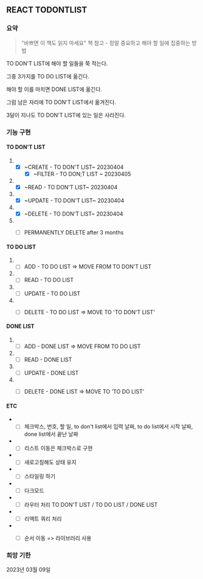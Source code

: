 ## REACT TODONTLIST

### 요약

> "바쁘면 이 책도 읽지 마세요" 책 참고 - 정말 중요하고 해야 할 일에 집중하는 방법


TO DON'T LIST에 해야 할 일들을 쭉 적는다. 

그중 3가지를 TO DO LIST에 옮긴다. 

해야 할 이를 마치면 DONE LIST에 옮긴다. 

그럼 남은 자리에 TO DON'T LIST에서 옮겨진다. 

3달이 지나도 TO DON'T LIST에 있는 일은 사라진다. 


### 기능 구현


#### TO DON'T LIST

  1. - [X] ~CREATE - TO DON'T LIST~ 20230404
       - [X] ~FILTER - TO DON;T LIST ~ 20230405
  2. - [X] ~READ - TO DON'T LIST~ 20230404
  3. - [X] ~UPDATE - TO DON'T LIST~ 20230404
  4. - [X] ~DELETE - TO DON'T LIST~ 20230404
  5. - [ ] PERMANENTLY DELETE after 3 months  


 #### TO DO LIST

  1. - [ ] ADD - TO DO LIST => MOVE FROM TO DON'T LIST
  2. - [ ] READ - TO DO LIST
  3. - [ ] UPDATE - TO DO LIST
  4. - [ ] DELETE - TO DO LIST => MOVE TO 'TO DON'T LIST'  


####  DONE LIST

  1. - [ ] ADD - DONE LIST => MOVE FROM TO DO LIST
  2. - [ ] READ - DONE LIST
  3. - [ ] UPDATE - DONE LIST
  4. - [ ] DELETE - DONE LIST => MOVE TO 'TO DO LIST'  


####  ETC
- - [ ] 체크박스, 번호, 할 일, to don't list에서 입력 날짜, to do list에서 시작 날짜, done list에서 끝난 날짜
- - [ ] 리스트 이동은 체크박스로 구현
- - [ ] 새로고침해도 상태 유지
- - [ ] 스타일링 하기
- - [ ] 다크모드
- - [ ] 라우터 처리 TO DON'T LIST / TO DO LIST / DONE LIST
- - [ ] 리액트 쿼리 처리
- - [ ] 순서 이동 => 라이브러리 사용   


### 희망 기한

2023년 03월 09일
